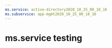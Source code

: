 ```yaml
---
ms.service: active-directory2020_10_25_00_18_16
ms.subservice: app-mgmt2020_10_25_00_18_16
---
```

 # ms.service testing